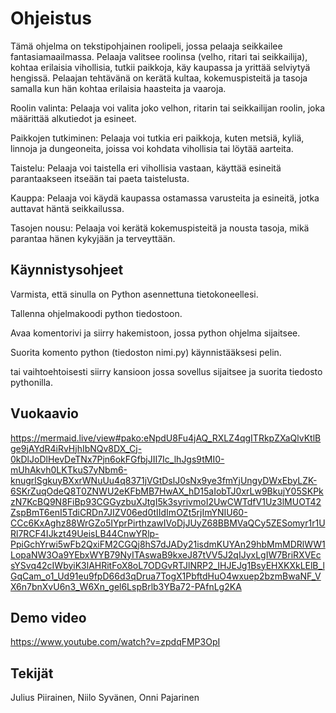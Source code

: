 Ohjeistus
===============
Tämä ohjelma on tekstipohjainen roolipeli, jossa pelaaja seikkailee fantasiamaailmassa. Pelaaja valitsee roolinsa (velho, ritari tai seikkailija), kohtaa erilaisia vihollisia, tutkii paikkoja, käy kaupassa ja yrittää selviytyä hengissä. Pelaajan tehtävänä on kerätä kultaa, kokemuspisteitä ja tasoja samalla kun hän kohtaa erilaisia haasteita ja vaaroja.

Roolin valinta: Pelaaja voi valita joko velhon, ritarin tai seikkailijan roolin, joka määrittää alkutiedot ja esineet.

Paikkojen tutkiminen: Pelaaja voi tutkia eri paikkoja, kuten metsiä, kyliä, linnoja ja dungeoneita, joissa voi kohdata vihollisia tai löytää aarteita.

Taistelu: Pelaaja voi taistella eri vihollisia vastaan, käyttää esineitä parantaakseen itseään tai paeta taistelusta.

Kauppa: Pelaaja voi käydä kaupassa ostamassa varusteita ja esineitä, jotka auttavat häntä seikkailussa.

Tasojen nousu: Pelaaja voi kerätä kokemuspisteitä ja nousta tasoja, mikä parantaa hänen kykyjään ja terveyttään.

Käynnistysohjeet
---------------

Varmista, että sinulla on Python asennettuna tietokoneellesi.

Tallenna ohjelmakoodi python tiedostoon.

Avaa komentorivi ja siirry hakemistoon, jossa python ohjelma sijaitsee.

Suorita komento python (tiedoston nimi.py) käynnistääksesi pelin.

tai vaihtoehtoisesti siirry kansioon jossa sovellus sijaitsee ja suorita tiedosto pythonilla.


Vuokaavio
---------------

https://mermaid.live/view#pako:eNpdU8Fu4jAQ_RXLZ4qgITRkpZXaQlvKtlBge9jAYdR4iRvHjhIbNQv8DX_Cj-0kDlJoDlHevDeTNx7Pjn6okFGfbjJII7Ic_lhJgs9tMI0-mUhAkvh0LKTkuS7yNbm6-knugrlSgkuyBXxrWNuUu4q8371jVGtDslJ0sNx9ye3fmYjUngyDWxEbyLZK-6SKrZuqOdeQ8T0ZNWU2eKFbMB7HwAX_hD15aIobTJ0xrLw9BkujY05SKPkzN7KcBQ9N8FiBp93CGGyzbuXJtgI5k3syrivmoI2UwCWTdfV1Uz3lMUOT42ZspBmT6enI5TdiCRDn7JIZV06ed0tIIdImOZt5rjImYNIU60-CCc6KxAghz88WrGZo5IYprPirthzawIVoDjJUyZ68BBMVaQCy5ZESomyr1r1URl7RCF4IJkzt49UeisLB44CnwYRlp-PpiGchYrwi5wFb2QxiFM2CGQj8hS7dJADy21isdmKUYAn29hbMmMDRlWW1LopaNW3Oa9YEbxWYB79NyITAswaB9kxeJ87tVV5J2qIJyxLgIW7BriRXVEcsYSvq42cIWbyiK3lAHRitFoX8oL7ODGvRTJlNRP2_IHJEJg1BsyEHXKXkLElB_lGqCam_o1_Ud91eu9fpD66d3qDrua7TogX1PbftdHuO4wxuep2bzmBwaNF_VX6n7bnXvU6n3_W6Xn_gel6LspBrlb3YBa72-PAfnLg2KA


Demo video
---------------
https://www.youtube.com/watch?v=zpdqFMP3OpI

Tekijät
---------------
Julius Piirainen, Niilo Syvänen, Onni Pajarinen
